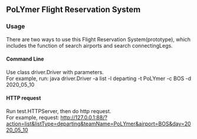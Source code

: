 ## PoLYmer Flight Reservation System
### Usage
There are two ways to use this Flight Reservation System(prototype), which includes the function of search airports and search connectingLegs.
#### Command Line
Use class driver.Driver with parameters.  
For example, run: java driver.Driver -a list -l departing -t PoLYmer -c BOS -d 2020_05_10
####  HTTP request
Run test.HTTPServer, then do http request.  
For example, request: http://127.0.0.1:88/?action=list&listType=departing&teamName=PoLYmer&airport=BOS&day=2020_05_10 